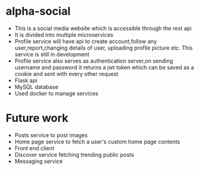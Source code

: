 # alpha-social
- This is a social media website which is accessible through the rest api 
- It is divided into multiple microservices 
- Profile service will have api to create account,follow any user,report,changing details of user, uploading profile picture etc. This service is still in development 
- Profile service also serves as authentication server,on sending username and password it returns a jwt token which can be saved as a cookie and sent with every other request
- Flask api 
- MySQL database 
- Used docker to manage services 

# Future work
- Posts service to post images 
- Home page service to fetch a user's custom home page contents 
- Front end client 
- Discover service fetching trending public posts 
- Messaging service 
